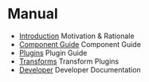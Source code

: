 # Manual

* [Introduction](introduction.md) Motivation & Rationale
* [Component Guide](guide.md) Component Guide
* [Plugins](plugins.md) Plugin Guide
* [Transforms](transforms.md) Transform Plugins
* [Developer](developer.md) Developer Documentation

